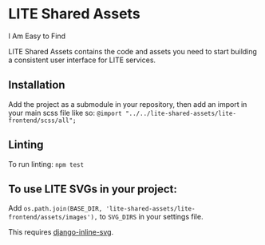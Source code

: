 # LITE Shared Assets

I Am Easy to Find

LITE Shared Assets contains the code and assets you need to start building a consistent user interface for LITE services.

## Installation

Add the project as a submodule in your repository, then add an import in your main scss file like so: ```@import "../../lite-shared-assets/lite-frontend/scss/all";```

## Linting

To run linting: `npm test`

## To use LITE SVGs in your project:

Add ```os.path.join(BASE_DIR, 'lite-shared-assets/lite-frontend/assets/images'),``` to ```SVG_DIRS``` in your settings file.

This requires [django-inline-svg](https://github.com/mixxorz/django-inline-svg).
